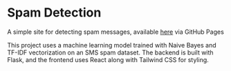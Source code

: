 # Spam Detection
A simple site for detecting spam messages, available [here](https://bnziv.github.io/spam-detection/) via GitHub Pages

This project uses a machine learning model trained with Naive Bayes and TF-IDF vectorization on an SMS spam dataset. The backend is built with Flask, and the frontend uses React along with Tailwind CSS for styling.
